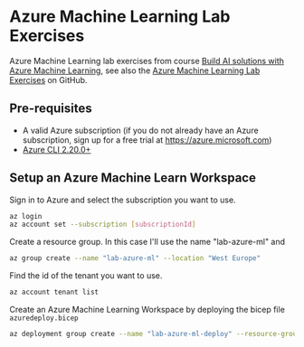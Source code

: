 # Azure Machine Learning Lab Exercises

Azure Machine Learning lab exercises from course [Build AI solutions with Azure Machine Learning](https://docs.microsoft.com/en-us/learn/paths/build-ai-solutions-with-azure-ml-service/), see also the [Azure Machine Learning Lab Exercises](https://github.com/MicrosoftLearning/mslearn-dp100) on GitHub.

## Pre-requisites
- A valid Azure subscription (if you do not already have an Azure subscription, sign up for a free trial at https://azure.microsoft.com)
- [Azure CLI 2.20.0+](https://docs.microsoft.com/en-us/cli/azure/install-azure-cli)

## Setup an Azure Machine Learn Workspace

Sign in to Azure and select the subscription you want to use.
```sh
az login
az account set --subscription [subscriptionId]
```

Create a resource group. In this case I'll use the name "lab-azure-ml" and 

```sh
az group create --name "lab-azure-ml" --location "West Europe"
```

Find the id of the tenant you want to use.
```sh
az account tenant list
```

Create an Azure Machine Learning Workspace by deploying the bicep file `azuredeploy.bicep`

```sh
az deployment group create --name "lab-azure-ml-deploy" --resource-group "lab-azure-ml" --template-file "azuredeploy.bicep" --parameters tenantId=[tenantId]
```